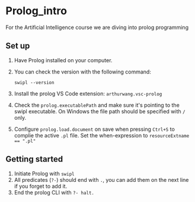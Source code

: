 # Prolog_intro

For the Artificial Intelligence course we are diving into prolog programming

## Set up

1. Have Prolog installed on your computer.
2. You can check the version with the following command:

   `swipl --version`

3. Install the prolog VS Code extension: `arthurwang.vsc-prolog`
4. Check the `prolog.executablePath` and make sure it's pointing to the swipl executable. On Windows the file path should be specified with `/` only.
5. Configure `prolog.load.document` on save when pressing `Ctrl+S` to complie the active `.pl` file. Set the when-expression to `resourceExtname == ".pl"`

## Getting started

1. Initiate Prolog with `swipl`
2. All predicates (`?-`) should end with `.`, you can add them on the next line if you forget to add it.
3. End the prolog CLI with `?- halt.`
